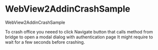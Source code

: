 # WebView2AddinCrashSample
WebView2AddinCrashSample

To crash office you neeed to click Navigate button that calls method from bridge to open a modal dialog with authentication page
It might require to wait for a few seconds before crashing.
